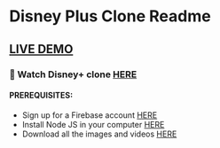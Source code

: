 # Disney Plus Clone Readme

## <a href="https://disney-clone-gt.web.app/" target="_blank">LIVE DEMO</a>

### 🔴 Watch Disney+ clone <a href='https://disney-clone-gt.web.app/'>HERE</a>


#### PREREQUISITES:
- Sign up for a Firebase account <a href='https://firebase.google.com'>HERE</a>
- Install Node JS in your computer <a href='https://nodejs.org/en/'>HERE</a>
- Download all the images and videos <a href='https://drive.google.com/drive/folders/13SvUkXPh7ZC1FRtp62VKFi572elZyxi8?usp=sharing'>HERE</a>
